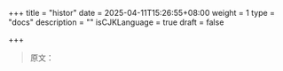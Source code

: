 +++
title = "histor"
date = 2025-04-11T15:26:55+08:00
weight = 1
type = "docs"
description = ""
isCJKLanguage = true
draft = false

+++

> 原文：